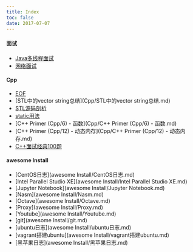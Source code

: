 ```yaml
---
title: Index
toc: false
date: 2017-07-07
---
```


#### 面试 

* [Java多线程面试](面试/Java多线程面试.md)
* [网络面试](面试/网络面试.md)

#### Cpp 

* [EOF](Cpp/EOF.md)
* [STL中的vector string总结](Cpp/STL中的vector string总结.md)
* [STL源码剖析](Cpp/STL源码剖析.md)
* [static用法](Cpp/static用法.md)
* [C++ Primer (Cpp/6) - 函数](Cpp/C++ Primer (Cpp/6) - 函数.md)
* [C++ Primer (Cpp/12) - 动态内存](Cpp/C++ Primer (Cpp/12) - 动态内存.md)
* [C++面试经典100题](Cpp/C++面试经典100题.md)

#### awesome Install 

* [CentOS日志](awesome Install/CentOS日志.md)
* [Intel Parallel Studio XE](awesome Install/Intel Parallel Studio XE.md)
* [Jupyter Notebook](awesome Install/Jupyter Notebook.md)
* [Nasm](awesome Install/Nasm.md)
* [Octave](awesome Install/Octave.md)
* [Proxy](awesome Install/Proxy.md)
* [Youtube](awesome Install/Youtube.md)
* [git](awesome Install/git.md)
* [ubuntu日志](awesome Install/ubuntu日志.md)
* [vagrant搭建ubuntu](awesome Install/vagrant搭建ubuntu.md)
* [黑苹果日志](awesome Install/黑苹果日志.md)

